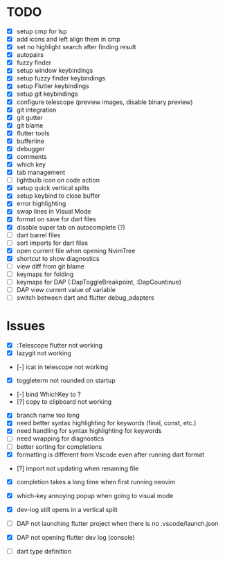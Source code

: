 # TODO

- [X] setup cmp for lsp
- [X] add icons and left align them in cmp 
- [X] set no highlight search after finding result
- [X] autopairs
- [X] fuzzy finder
- [X] setup window keybindings
- [X] setup fuzzy finder keybindings
- [X] setup Flutter keybindings
- [X] setup git keybindings
- [X] configure telescope (preview images, disable binary preview)
- [X] git integration 
- [X] git gutter
- [X] git blame
- [X] flutter tools
- [X] bufferline
- [X] debugger
- [X] comments
- [X] which key
- [X] tab management
- [ ] lightbulb icon on code action
- [X] setup quick vertical splits
- [X] setup keybind to close buffer
- [X] error highlighting
- [X] swap lines in Visual Mode
- [X] format on save for dart files
- [X] disable super tab on autocomplete (?)
- [ ] dart barrel files
- [ ] sort imports for dart files
- [X] open current file when opening NvimTree
- [X] shortcut to show diagnostics 
- [ ] view diff from git blame
- [ ] keymaps for folding
- [ ] keymaps for DAP (:DapToggleBreakpoint, :DapCountinue)
- [ ] DAP view current value of variable
- [ ] switch between dart and flutter debug_adapters

# Issues

- [X] :Telescope flutter not working
- [X] lazygit not working
- [-] icat in telescope not working
- [X] toggleterm not rounded on startup
- [-] bind WhichKey to <Leader>?
- [?] copy to clipboard not working
- [X] branch name too long
- [X] need better syntax highlighting for keywords (final, const, etc.)
- [X] need handling for syntax highlighting for keywords
- [ ] need wrapping for diagnostics
- [ ] better sorting for completions
- [X] formatting is different from Vscode even after running dart format
- [?] import not updating when renaming file
- [X] completion takes a long time when first running neovim
- [X] which-key annoying popup when going to visual mode
- [X] dev-log still opens in a vertical split
- [ ] DAP not launching flutter project when there is no .vscode/launch.json
- [X] DAP not opening flutter dev log (console)
- [ ] dart type definition


